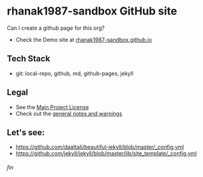 # rhanak1987-sandbox GitHub site
Can I create a github page for this org?
* Check the Demo site at [rhanak1987-sandbox.github.io](https://rhanak1987-sandbox.github.io/index.html)

## Tech Stack
* git: local-repo, github, md, github-pages, jekyll

## Legal
* See the [Main Project License](./LICENSE)
* Check out the [general notes and warnings](https://github.com/rhanak1987-sandbox/hello-world/blob/master/_possible-license-concerns.md)

## Let's see:
* https://github.com/daattali/beautiful-jekyll/blob/master/_config.yml
* https://github.com/jekyll/jekyll/blob/master/lib/site_template/_config.yml

###### fin
